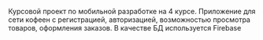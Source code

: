 Курсовой проект по мобильной разработке на 4 курсе. Приложение для сети кофеен с регистрацией, авторизацией, возможностью просмотра товаров, оформления заказов. В качестве БД используется Firebase
